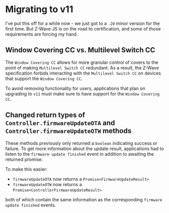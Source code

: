 # Migrating to v11

I've put this off for a while now - we just got to a `.20` minor version for the first time.
But Z-Wave JS is on the road to certification, and some of those requirements are forcing my hand.

## Window Covering CC vs. Multilevel Switch CC

The `Window Covering CC` allows for more granular control of covers to the point of making `Multilevel Switch CC` redundant.
As a result, the Z-Wave specification forbids interacting with the `Multilevel Switch CC` on devices that support the `Window Covering CC`.

To avoid removing functionality for users, applications that plan on upgrading to `v11` must make sure to have support for the `Window Covering CC`.

## Changed return types of `Controller.firmwareUpdateOTA` and `Controller.firmwareUpdateOTW` methods

These methods previously only returned a `boolean` indicating success or failure. To get more information about the update result, applications had to listen to the `firmware update finished` event in addition to awaiting the returned promise.

To make this easier:

-   `firmwareUpdateOTA` now returns a `Promise<FirmwareUpdateResult>`
-   `firmwareUpdateOTW` now returns a `Promise<ControllerFirmwareUpdateResult>`

both of which contain the same information as the corresponding `firmware update finished` events.

